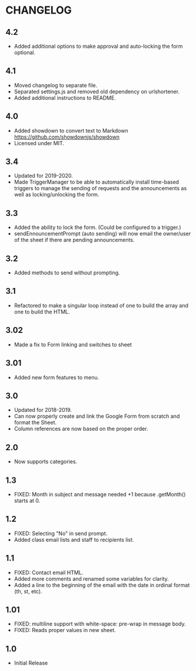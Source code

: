 # CHANGELOG

## 4.2

* Added additional options to make approval and auto-locking the form optional.

## 4.1

* Moved changelog to separate file.
* Separated settings.js and removed old dependency on urlshortener.
* Added additional instructions to README.

## 4.0

* Added showdown to convert text to Markdown https://github.com/showdownjs/showdown
* Licensed under MIT.

## 3.4

* Updated for 2019-2020.
* Made TriggerManager to be able to automatically install time-based triggers to manage the sending of requests and the announcements as well as locking/unlocking the form.

## 3.3

* Added the ability to lock the form. (Could be configured to a trigger.)
* sendEnnouncementPrompt (auto sending) will now email the owner/user of the sheet if there are pending announcements.

## 3.2

* Added methods to send without prompting.

## 3.1

* Refactored to make a singular loop instead of one to build the array and one to build the HTML.

## 3.02

* Made a fix to Form linking and switches to sheet

## 3.01

* Added new form features to menu.

## 3.0

* Updated for 2018-2019.
* Can now properly create and link the Google Form from scratch and format the Sheet.
* Column references are now based on the proper order.

## 2.0

* Now supports categories.

## 1.3

* FIXED: Month in subject and message needed +1 because .getMonth() starts at 0.

## 1.2

* FIXED: Selecting "No" in send prompt.
* Added class email lists and staff to recipients list.

## 1.1

* FIXED: Contact email HTML.
* Added more comments and renamed some variables for clarity.
* Added a line to the beginning of the email with the date in ordinal format (th, st, etc).

## 1.01

* FIXED: multiline support with white-space: pre-wrap in message body.
* FIXED: Reads proper values in new sheet.

## 1.0

* Initial Release